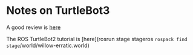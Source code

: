 # Notes on TurtleBot3

A good review is [here](http://spectrum.ieee.org/automaton/robotics/robotics-hardware/review-robotis-turtlebot-3)


The ROS TurtleBot2 tutorial is [here](rosrun stage stageros `rospack find stage`/world/willow-erratic.world)